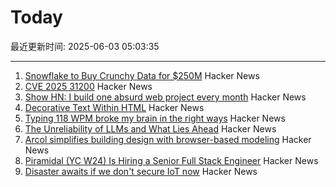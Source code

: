 # Today

最近更新时间: 2025-06-03 05:03:35

--- 
1. [Snowflake to Buy Crunchy Data for $250M](https://www.wsj.com/articles/snowflake-to-buy-crunchy-data-for-250-million-233543ab) Hacker News
2. [CVE 2025 31200](https://blog.noahhw.dev/posts/cve-2025-31200/) Hacker News
3. [Show HN: I build one absurd web project every month](https://absurd.website) Hacker News
4. [Decorative Text Within HTML](https://shkspr.mobi/blog/2025/05/decorative-text-within-html/) Hacker News
5. [Typing 118 WPM broke my brain in the right ways](http://balaji-amg.surge.sh/blog/typing-118-wpm-brain-rewiring) Hacker News
6. [The Unreliability of LLMs and What Lies Ahead](https://verissimo.substack.com/p/verissimo-monthly-may-2025) Hacker News
7. [Arcol simplifies building design with browser-based modeling](https://www.arcol.io/) Hacker News
8. [Piramidal (YC W24) Is Hiring a Senior Full Stack Engineer](https://www.ycombinator.com/companies/piramidal/jobs/1a1PgE9-senior-full-stack-engineer) Hacker News
9. [Disaster awaits if we don't secure IoT now](https://spectrum.ieee.org/iot-security-root-of-trust) Hacker News
